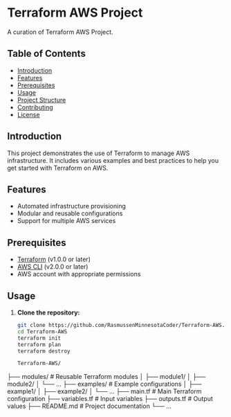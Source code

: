 # Terraform AWS Project

A curation of Terraform AWS Project.

## Table of Contents

- [Introduction](#introduction)
- [Features](#features)
- [Prerequisites](#prerequisites)
- [Usage](#usage)
- [Project Structure](#project-structure)
- [Contributing](#contributing)
- [License](#license)

## Introduction

This project demonstrates the use of Terraform to manage AWS infrastructure. It includes various examples and best practices to help you get started with Terraform on AWS.

## Features

- Automated infrastructure provisioning
- Modular and reusable configurations
- Support for multiple AWS services

## Prerequisites

- [Terraform](https://www.terraform.io/downloads.html) (v1.0.0 or later)
- [AWS CLI](https://aws.amazon.com/cli/) (v2.0.0 or later)
- AWS account with appropriate permissions

## Usage

1. **Clone the repository:**
   ```sh
   git clone https://github.com/RasmussenMinnesotaCoder/Terraform-AWS.git
   cd Terraform-AWS
   terraform init
   terraform plan
   terraform destroy

   Terraform-AWS/
├── modules/                  # Reusable Terraform modules
│   ├── module1/
│   ├── module2/
│   └── ...
├── examples/                 # Example configurations
│   ├── example1/
│   ├── example2/
│   └── ...
├── main.tf                   # Main Terraform configuration
├── variables.tf              # Input variables
├── outputs.tf                # Output values
├── README.md                 # Project documentation
└── ...

